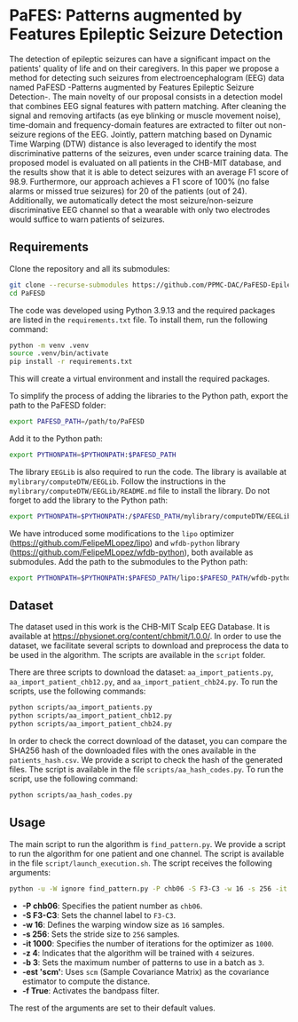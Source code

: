 # PaFES: Patterns augmented by Features Epileptic Seizure Detection

The detection of epileptic seizures can have a significant impact on the patients' quality of life and on their caregivers. In this paper we propose a method for detecting such seizures from electroencephalogram (EEG) data named PaFESD -Patterns augmented by Features Epileptic Seizure Detection-. The main novelty of our proposal consists in a detection model that combines EEG signal features with pattern matching. After cleaning the signal and removing artifacts (as eye blinking or muscle movement noise), time-domain and frequency-domain features are extracted to filter out non-seizure regions of the EEG. Jointly, pattern matching based on Dynamic Time Warping (DTW) distance is also leveraged to identify the most discriminative patterns of the seizures, even under scarce training data. The proposed model is evaluated on all patients in the CHB-MIT database, and the results show that it is able to detect seizures with an average F1 score of 98.9. Furthermore, our approach achieves a F1 score of 100% (no false alarms or missed true seizures) for 20 of the patients (out of 24). Additionally, we automatically detect the most seizure/non-seizure discriminative EEG channel so that a wearable with only two electrodes would suffice to warn patients of seizures.

## Requirements

Clone the repository and all its submodules:

```bash
git clone --recurse-submodules https://github.com/PPMC-DAC/PaFESD-Epileptic-Seizure-Detection PaFESD
cd PaFESD
```

The code was developed using Python 3.9.13 and the required packages are listed in the `requirements.txt` file. To install them, run the following command:

```bash
python -m venv .venv
source .venv/bin/activate
pip install -r requirements.txt
```

This will create a virtual environment and install the required packages.

To simplify the process of adding the libraries to the Python path, export the path to the PaFESD folder:

```bash
export PAFESD_PATH=/path/to/PaFESD
```

Add it to the Python path:

```bash
export PYTHONPATH=$PYTHONPATH:$PAFESD_PATH
```

The library `EEGLib` is also required to run the code. The library is available at `mylibrary/computeDTW/EEGLib`. Follow the instructions in the `mylibrary/computeDTW/EEGLib/README.md` file to install the library. Do not forget to add the library to the Python path:

```bash
export PYTHONPATH=$PYTHONPATH:/$PAFESD_PATH/mylibrary/computeDTW/EEGLib
```

We have introduced some modifications to the `lipo` optimizer (https://github.com/FelipeMLopez/lipo) and `wfdb-python` library (https://github.com/FelipeMLopez/wfdb-python), both available as submodules. Add the path to the submodules to the Python path:

```bash
export PYTHONPATH=$PYTHONPATH:$PAFESD_PATH/lipo:$PAFESD_PATH/wfdb-python
```

## Dataset

The dataset used in this work is the CHB-MIT Scalp EEG Database. It is available at https://physionet.org/content/chbmit/1.0.0/. In order to use the dataset, we facilitate several scripts to download and preprocess the data to be used in the algorithm. The scripts are available in the `script` folder.

There are three scripts to download the dataset: `aa_import_patients.py`, `aa_import_patient_chb12.py`, and `aa_import_patient_chb24.py`. To run the scripts, use the following commands:

```bash
python scripts/aa_import_patients.py
python scripts/aa_import_patient_chb12.py
python scripts/aa_import_patient_chb24.py
```

In order to check the correct download of the dataset, you can compare the SHA256 hash of the downloaded files with the ones available in the `patients_hash.csv`. We provide a script to check the hash of the generated files. The script is available in the file `scripts/aa_hash_codes.py`. To run the script, use the following command:

```bash
python scripts/aa_hash_codes.py
```

## Usage

The main script to run the algorithm is `find_pattern.py`. We provide a script to run the algorithm for one patient and one channel. The script is available in the file `script/launch_execution.sh`. The script receives the following arguments:

```bash
python -u -W ignore find_pattern.py -P chb06 -S F3-C3 -w 16 -s 256 -it 1000 -z 4 -b 3 -est 'scm' -f True
```
- **-P chb06**: Specifies the patient number as `chb06`.
- **-S F3-C3**: Sets the channel label to `F3-C3`.
- **-w 16**: Defines the warping window size as `16` samples.
- **-s 256**: Sets the stride size to `256` samples.
- **-it 1000**: Specifies the number of iterations for the optimizer as `1000`.
- **-z 4**: Indicates that the algorithm will be trained with `4` seizures.
- **-b 3**: Sets the maximum number of patterns to use in a batch as `3`.
- **-est 'scm'**: Uses `scm` (Sample Covariance Matrix) as the covariance estimator to compute the distance.
- **-f True**: Activates the bandpass filter.

The rest of the arguments are set to their default values.